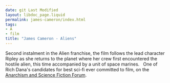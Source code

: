 ```yaml
---
date: git Last Modified
layout: libdoc_page.liquid
permalink: james-cameron/index.html
tags:
- A
- film
title: "James Cameron - Aliens"
---
```


Second instalment in the Alien  franchise, the film follows the lead character Ripley as she returns to the  planet where her crew first encountered the hostile alien, this time accompanied  by a unit of space marines.
 
One of Rich Dana's candidates for best sci-fi  ever committed to film, on the <a href="https://www.facebook.com/groups/anarchismandsciencefiction/"> Anarchism and Science Fiction Forum</a>.